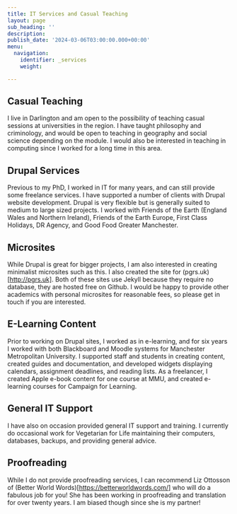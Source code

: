 ```yaml
---
title: IT Services and Casual Teaching
layout: page
sub_heading: ''
description: 
publish_date: '2024-03-06T03:00:00.000+00:00'
menu:
  navigation:
    identifier: _services
    weight: 

---
```


 

## Casual Teaching

I live in Darlington and am open to the possibility of teaching casual sessions at universities in the region. I have taught philosophy and criminology, and would be open to teaching in geography and social science depending on the module. I would also be interested in teaching in computing since I worked for a long time in this area.  

## Drupal Services

Previous to my PhD, I worked in IT for many years, and can still provide some freelance services.
I have supported a number of clients with Drupal website development. Drupal is very flexible but is generally suited to medium to large sized projects. I worked with Friends of the Earth (England Wales and Northern Ireland), Friends of the Earth Europe, First Class Holidays, DR Agency, and Good Food Greater Manchester.

## Microsites

While Drupal is great for bigger projects, I am also interested in creating minimalist microsites such as this. I also created the site for (pgrs.uk)[http://pgrs.uk]. Both of these sites use Jekyll because they require no database, they are hosted free on Github. I would be happy to provide other academics with personal microsites for reasonable fees, so please get in touch if you are interested.

## E-Learning Content

Prior to working on Drupal sites, I worked as in e-learning, and for six years I worked with both Blackboard and Moodle systems for Manchester Metropolitan University. I supported staff and students in creating content, created guides and documentation, and developed widgets displaying calendars, assignment deadlines, and reading lists. As a freelancer, I created Apple e-book content for one course at MMU, and created e-learning courses for Campaign for Learning. 

## General IT Support

I have also on occasion provided general IT support and training. I currently do occasional work for Vegetarian for Life maintaining their computers, databases, backups, and providing general advice. 

## Proofreading

While I do not provide proofreading services, I can recommend Liz Ottosson of (Better World Words)[https://betterworldwords.com/] who will do a fabulous job for you! She has been working in proofreading and translation for over twenty years. I am biased though since she is my partner!
